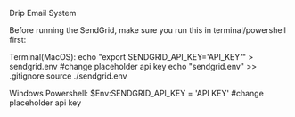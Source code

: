 Drip Email System

Before running the SendGrid, make sure you run this in terminal/powershell first:

Terminal(MacOS): 
echo "export SENDGRID_API_KEY='API_KEY'" > sendgrid.env #change placeholder api key
echo "sendgrid.env" >> .gitignore
source ./sendgrid.env

Windows Powershell:
$Env:SENDGRID_API_KEY = 'API KEY' #change placeholder api key
